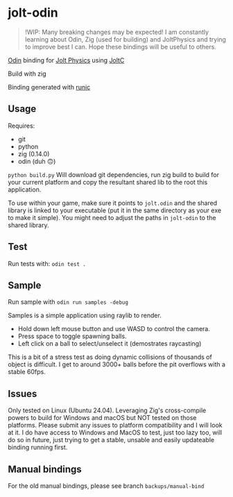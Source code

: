 # jolt-odin

> !WIP: Many breaking changes may be expected! I am constantly learning about Odin, Zig (used for building) and JoltPhysics and trying to improve best I can. Hope these bindings will be useful to others.

[Odin](https://odin-lang.org/:) binding for [Jolt Physics](https://github.com/jrouwe/JoltPhysics) using [JoltC](https://github.com/amerkoleci/joltc)

Build with zig

Binding generated with [runic](https://github.com/Samudevv/runic)

## Usage
Requires:
- git
- python
- zig (0.14.0)
- odin (duh 🙃)

`python build.py` Will download git dependencies, run zig build to build for your current platform and copy the resultant shared lib to the root this application.

To use within your game, make sure it points to `jolt.odin` and the shared library is linked to your executable (put it in the same directory as your exe to make it simple). You might need to adjust the paths in `jolt-odin` to the shared library.

## Test
Run tests with: `odin test .`

## Sample
Run sample with `odin run samples -debug`

Samples is a simple application using raylib to render.
- Hold down left mouse button and use WASD to control the camera.
- Press space to toggle spawning balls.
- Left click on a ball to select/unselect it (demostrates raycasting)

This is a bit of a stress test as doing dynamic collisions of thousands of object is difficult. I get to around 3000+ balls before the pit overflows with a stable 60fps.

## Issues
Only tested on Linux (Ubuntu 24.04).
Leveraging Zig's cross-compile powers to build for Windows and macOS but NOT tested on those platforms.
Please submit any issues to platform compatibility and I will look at it. I do have access to Windows and MacOS to test, just too lazy too, will do so in future, just trying to get a stable, unsable and easily updateable binding running first.

## Manual bindings
For the old manual bindings, please see branch `backups/manual-bind`
